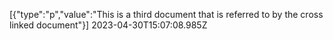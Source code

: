 [{"type":"p","value":"This is a third document that is referred to by the cross linked document"}] 2023-04-30T15:07:08.985Z